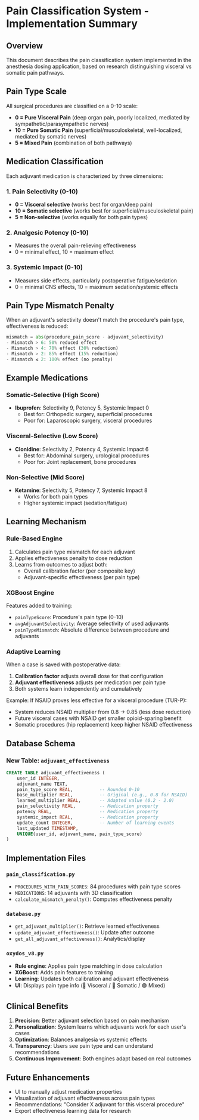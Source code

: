 # Pain Classification System - Implementation Summary

## Overview
This document describes the pain classification system implemented in the anesthesia dosing application, based on research distinguishing visceral vs somatic pain pathways.

## Pain Type Scale
All surgical procedures are classified on a 0-10 scale:
- **0 = Pure Visceral Pain** (deep organ pain, poorly localized, mediated by sympathetic/parasympathetic nerves)
- **10 = Pure Somatic Pain** (superficial/musculoskeletal, well-localized, mediated by somatic nerves)
- **5 = Mixed Pain** (combination of both pathways)

## Medication Classification
Each adjuvant medication is characterized by three dimensions:

### 1. Pain Selectivity (0-10)
- **0 = Visceral selective** (works best for organ/deep pain)
- **10 = Somatic selective** (works best for superficial/musculoskeletal pain)
- **5 = Non-selective** (works equally for both pain types)

### 2. Analgesic Potency (0-10)
- Measures the overall pain-relieving effectiveness
- 0 = minimal effect, 10 = maximum effect

### 3. Systemic Impact (0-10)
- Measures side effects, particularly postoperative fatigue/sedation
- 0 = minimal CNS effects, 10 = maximum sedation/systemic effects

## Pain Type Mismatch Penalty
When an adjuvant's selectivity doesn't match the procedure's pain type, effectiveness is reduced:

```python
mismatch = abs(procedure_pain_score - adjuvant_selectivity)
- Mismatch > 6: 50% reduced effect
- Mismatch > 4: 70% effect (30% reduction)
- Mismatch > 2: 85% effect (15% reduction)
- Mismatch ≤ 2: 100% effect (no penalty)
```

## Example Medications

### Somatic-Selective (High Score)
- **Ibuprofen**: Selectivity 9, Potency 5, Systemic Impact 0
  - Best for: Orthopedic surgery, superficial procedures
  - Poor for: Laparoscopic surgery, visceral procedures

### Visceral-Selective (Low Score)
- **Clonidine**: Selectivity 2, Potency 4, Systemic Impact 6
  - Best for: Abdominal surgery, urological procedures
  - Poor for: Joint replacement, bone procedures

### Non-Selective (Mid Score)
- **Ketamine**: Selectivity 5, Potency 7, Systemic Impact 8
  - Works for both pain types
  - Higher systemic impact (sedation/fatigue)

## Learning Mechanism

### Rule-Based Engine
1. Calculates pain type mismatch for each adjuvant
2. Applies effectiveness penalty to dose reduction
3. Learns from outcomes to adjust both:
   - Overall calibration factor (per composite key)
   - Adjuvant-specific effectiveness (per pain type)

### XGBoost Engine
Features added to training:
- `painTypeScore`: Procedure's pain type (0-10)
- `avgAdjuvantSelectivity`: Average selectivity of used adjuvants
- `painTypeMismatch`: Absolute difference between procedure and adjuvants

### Adaptive Learning
When a case is saved with postoperative data:
1. **Calibration factor** adjusts overall dose for that configuration
2. **Adjuvant effectiveness** adjusts per medication per pain type
3. Both systems learn independently and cumulatively

Example: If NSAID proves less effective for a visceral procedure (TUR-P):
- System reduces NSAID multiplier from 0.8 → 0.85 (less dose reduction)
- Future visceral cases with NSAID get smaller opioid-sparing benefit
- Somatic procedures (hip replacement) keep higher NSAID effectiveness

## Database Schema

### New Table: `adjuvant_effectiveness`
```sql
CREATE TABLE adjuvant_effectiveness (
    user_id INTEGER,
    adjuvant_name TEXT,
    pain_type_score REAL,          -- Rounded 0-10
    base_multiplier REAL,          -- Original (e.g., 0.8 for NSAID)
    learned_multiplier REAL,       -- Adapted value (0.2 - 2.0)
    pain_selectivity REAL,         -- Medication property
    potency REAL,                  -- Medication property
    systemic_impact REAL,          -- Medication property
    update_count INTEGER,          -- Number of learning events
    last_updated TIMESTAMP,
    UNIQUE(user_id, adjuvant_name, pain_type_score)
)
```

## Implementation Files

### `pain_classification.py`
- `PROCEDURES_WITH_PAIN_SCORES`: 84 procedures with pain type scores
- `MEDICATIONS`: 14 adjuvants with 3D classification
- `calculate_mismatch_penalty()`: Computes effectiveness penalty

### `database.py`
- `get_adjuvant_multiplier()`: Retrieve learned effectiveness
- `update_adjuvant_effectiveness()`: Update after outcome
- `get_all_adjuvant_effectiveness()`: Analytics/display

### `oxydos_v8.py`
- **Rule engine**: Applies pain type matching in dose calculation
- **XGBoost**: Adds pain features to training
- **Learning**: Updates both calibration and adjuvant effectiveness
- **UI**: Displays pain type info (🔵 Visceral / 🔴 Somatic / 🟣 Mixed)

## Clinical Benefits

1. **Precision**: Better adjuvant selection based on pain mechanism
2. **Personalization**: System learns which adjuvants work for each user's cases
3. **Optimization**: Balances analgesia vs systemic effects
4. **Transparency**: Users see pain type and can understand recommendations
5. **Continuous Improvement**: Both engines adapt based on real outcomes

## Future Enhancements
- UI to manually adjust medication properties
- Visualization of adjuvant effectiveness across pain types
- Recommendations: "Consider X adjuvant for this visceral procedure"
- Export effectiveness learning data for research
